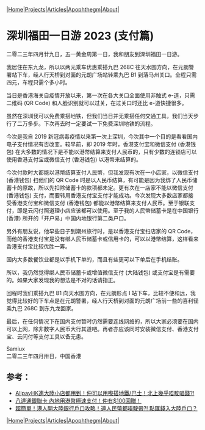 |[Home](/README.md)|[Projects](/projects.md)|[Articles](/articles.md)|[Apophthegm](/apophthegm.md)|[About](/about.md)|

# 深圳福田一日游 2023 (支付篇)

二零二三年四月廿九日，五一黄金周第一日，我和朋友到深圳福田一日游。

我居住在东九龙，所以以两元乘车优惠乘搭九巴 268C 往天水围方向，在元朗警署站下车，经人行天桥到对面的元朗广场站转乘九巴 B1 到落马州关口。全程只需四元，车程只需个多小时。

当日是香港海关自疫情开放以来，第一次在各大关口全面使用非触式 e-道，只需二维码 (QR Code) 和人脸识别就可以过关，在过关口时还比 e-道快捷很多。

虽然在深圳我可以免费乘搭地铁，但我们当日并无乘搭任何交通工具，我们当天步行了二万多步。下次再去时一定要试一下免费深圳地铁的流程。

今次是我自 2019 新冠病毒疫情以来第一次上深圳，今次其中一个目的是看看国内电子支付情况有否改变。较早前，即 2019 年时，香港支付宝和微信支付 (香港钱包) 在大多数的情况下是不能以港幤结算来支付人民币的，只有少数的连锁店可以使用香港支付宝或微信支付 (香港钱包) 以港幤来结算的。

今次付款时大都能以港幤结算支付人民幤，但我发现有次在一小店家，以微信支付 (香港钱包) 扫他们的 QR Code 时是以人民币结算，有可能是因为我绑了人民币储蓄卡的原故，所以先扣除储蓄卡的款项都未定。更有次在一店家不能以微信支付 (香港钱包) 支付，而要转用香港支付宝支付才能成功。今次发现大多数店家都接受香港支付宝和微信支付 (香港钱包) 都能以港幤结算来支付人民币。至于银联支付，即是云闪付照道理小店应该都可以使用。至于我的人民幤储蓄卡是在中国银行 (香港) 所开的「开户易」中国内地银行第二类户口。

另外有朋友说，他早些日子到潮州旅行时，是以香港支付宝扫店家的 QR Code，而他的香港支付宝是没有绑人民币储蓄卡或信用卡的，可以以港幤结算，这样看来香港支付宝比较优胜一筹。

国内大多数餐饮业都是以手机下单的，而且有些更可以下单后在手机结账。

所以，我仍然觉得绑人民币储蓄卡或增值微信支付 (大陆钱包) 或支付宝是有需要的。如果大家发现我的想法是不对的话请指正。

回程时我们乘搭九巴 B1 向天水围方向，在元朗形点 I 站下车，比较不便和远，我觉得比较好的下车点是在元朗警署，经人行天桥到对面的元朗广场前一些的喜利径乘九巴 268C 到东九龙回家。

最后，在任何情况下在国内支付暂时仍然需要连线网络的，所以大家必须要在国内可以上网，除非数字人民币大行其道吧。再者亦应该同时安装微信支付、香港支付宝、云闪付等支付工具以备无患。

Samiux    
二零二三年四月卅日，中国香港    

## 参考：

- [AlipayHK連大陸小店都用到！仲可以用嚟搭地鐵/巴士！北上幾乎唔駛唱錢?!](https://www.youtube.com/watch?v=tGDwynMg0X4)  
- [八達通銀聯卡 內地用港幣極速支付！仲有$100回贈！](https://www.youtube.com/watch?v=cbPmPKZy9M0)  
- [超簡單！港人開大陸銀行戶口攻略！連人民幣都唔駛帶?! 點匯錢入大陸戶口？](https://www.youtube.com/watch?v=7sNM1pcROYM)  

|[Home](/README.md)|[Projects](/projects.md)|[Articles](/articles.md)|[Apophthegm](/apophthegm.md)|[About](/about.md)|
